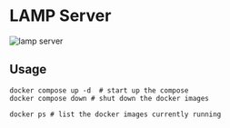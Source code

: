 # LAMP Server
![lamp server](https://miro.medium.com/v2/resize:fit:602/0*YwLdZ7cvd6cBb67E)

## Usage
```
docker compose up -d  # start up the compose 
docker compose down # shut down the docker images

docker ps # list the docker images currently running
```
